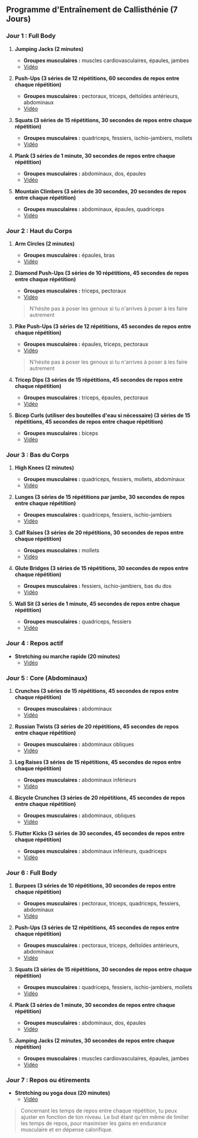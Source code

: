 ## Programme d'Entraînement de Callisthénie (7 Jours)

### Jour 1 : Full Body

1. **Jumping Jacks (2 minutes)**
   - **Groupes musculaires :** muscles cardiovasculaires, épaules, jambes
   - [Vidéo](https://www.youtube.com/watch?v=2W4ZNSwoW_4)

2. **Push-Ups (3 séries de 12 répétitions, 60 secondes de repos entre chaque répétition)**
   - **Groupes musculaires :** pectoraux, triceps, deltoïdes antérieurs, abdominaux
   - [Vidéo](https://www.youtube.com/watch?v=IODxDxX7oi4)

3. **Squats (3 séries de 15 répétitions, 30 secondes de repos entre chaque répétition)**
   - **Groupes musculaires :** quadriceps, fessiers, ischio-jambiers, mollets
   - [Vidéo](https://www.youtube.com/watch?v=aclHkVaku9U)

4. **Plank (3 séries de 1 minute, 30 secondes de repos entre chaque répétition)**
   - **Groupes musculaires :** abdominaux, dos, épaules
   - [Vidéo](https://www.youtube.com/watch?v=pSHjTRCQxIw)

5. **Mountain Climbers (3 séries de 30 secondes, 20 secondes de repos entre chaque répétition)**
   - **Groupes musculaires :** abdominaux, épaules, quadriceps
   - [Vidéo](https://www.youtube.com/watch?v=nmwgirgXLYM)

### Jour 2 : Haut du Corps

1. **Arm Circles (2 minutes)**
   - **Groupes musculaires :** épaules, bras
   - [Vidéo](https://www.youtube.com/watch?v=3STTSi_jdHk&ab_channel=NuffieldHealth)

2. **Diamond Push-Ups (3 séries de 10 répétitions, 45 secondes de repos entre chaque répétition)**
   - **Groupes musculaires :** triceps, pectoraux
   - [Vidéo](https://www.youtube.com/watch?v=J0DnG1_S92I)
   > N'hésite pas à poser les genoux si tu n'arrives à poser à les faire autrement

3. **Pike Push-Ups (3 séries de 12 répétitions, 45 secondes de repos entre chaque répétition)**
   - **Groupes musculaires :** épaules, triceps, pectoraux
   - [Vidéo](https://www.youtube.com/watch?v=dX_nSOOJIsE)
   > N'hésite pas à poser les genoux si tu n'arrives à poser à les faire autrement

4. **Tricep Dips (3 séries de 15 répétitions, 45 secondes de repos entre chaque répétition)**
   - **Groupes musculaires :** triceps, épaules, pectoraux
   - [Vidéo](https://www.youtube.com/watch?v=0326dy_-CzM)

5. **Bicep Curls (utiliser des bouteilles d'eau si nécessaire) (3 séries de 15 répétitions, 45 secondes de repos entre chaque répétition)**
   - **Groupes musculaires :** biceps
   - [Vidéo](https://www.youtube.com/watch?v=sAq_ocpRh_I)

### Jour 3 : Bas du Corps

1. **High Knees (2 minutes)**
   - **Groupes musculaires :** quadriceps, fessiers, mollets, abdominaux
   - [Vidéo](https://www.youtube.com/watch?v=ZNDHivUg7vA&ab_channel=wearecult)

2. **Lunges (3 séries de 15 répétitions par jambe, 30 secondes de repos entre chaque répétition)**
   - **Groupes musculaires :** quadriceps, fessiers, ischio-jambiers
   - [Vidéo](https://www.youtube.com/watch?v=QOVaHwm-Q6U)

3. **Calf Raises (3 séries de 20 répétitions, 30 secondes de repos entre chaque répétition)**
   - **Groupes musculaires :** mollets
   - [Vidéo](https://www.youtube.com/watch?v=-M4-G8p8fmc)

4. **Glute Bridges (3 séries de 15 répétitions, 30 secondes de repos entre chaque répétition)**
   - **Groupes musculaires :** fessiers, ischio-jambiers, bas du dos
   - [Vidéo](https://www.youtube.com/watch?v=8bbE64NuDTU)

5. **Wall Sit (3 séries de 1 minute, 45 secondes de repos entre chaque répétition)**
   - **Groupes musculaires :** quadriceps, fessiers
   - [Vidéo](https://www.youtube.com/watch?v=y-wV4Venusw)

### Jour 4 : Repos actif

- **Stretching ou marche rapide (20 minutes)**
   - [Vidéo](https://www.youtube.com/watch?v=xvrWZk6ZekQ&ab_channel=LucileWoodward)

### Jour 5 : Core (Abdominaux)

1. **Crunches (3 séries de 15 répétitions, 45 secondes de repos entre chaque répétition)**
   - **Groupes musculaires :** abdominaux
   - [Vidéo](https://www.youtube.com/watch?v=Xyd_fa5zoEU)

2. **Russian Twists (3 séries de 20 répétitions, 45 secondes de repos entre chaque répétition)**
   - **Groupes musculaires :** abdominaux obliques
   - [Vidéo](https://www.youtube.com/watch?v=wkD8rjkodUI)

3. **Leg Raises (3 séries de 15 répétitions, 45 secondes de repos entre chaque répétition)**
   - **Groupes musculaires :** abdominaux inférieurs
   - [Vidéo](https://www.youtube.com/watch?v=JB2oyawG9KI)

4. **Bicycle Crunches (3 séries de 20 répétitions, 45 secondes de repos entre chaque répétition)**
   - **Groupes musculaires :** abdominaux, obliques
   - [Vidéo](https://www.youtube.com/watch?v=9FGilxCbdz8)

5. **Flutter Kicks (3 séries de 30 secondes, 45 secondes de repos entre chaque répétition)**
   - **Groupes musculaires :** abdominaux inférieurs, quadriceps
   - [Vidéo](https://www.youtube.com/watch?v=ZB1SwBRVLCc&ab_channel=Wodstar)

### Jour 6 : Full Body

1. **Burpees (3 séries de 10 répétitions, 30 secondes de repos entre chaque répétition)**
   - **Groupes musculaires :** pectoraux, triceps, quadriceps, fessiers, abdominaux
   - [Vidéo](https://www.youtube.com/watch?v=TU8QYVW0gDU)

2. **Push-Ups (3 séries de 12 répétitions, 45 secondes de repos entre chaque répétition)**
   - **Groupes musculaires :** pectoraux, triceps, deltoïdes antérieurs, abdominaux
   - [Vidéo](https://www.youtube.com/watch?v=IODxDxX7oi4)

3. **Squats (3 séries de 15 répétitions, 30 secondes de repos entre chaque répétition)**
   - **Groupes musculaires :** quadriceps, fessiers, ischio-jambiers, mollets
   - [Vidéo](https://www.youtube.com/watch?v=aclHkVaku9U)

4. **Plank (3 séries de 1 minute, 30 secondes de repos entre chaque répétition)**
   - **Groupes musculaires :** abdominaux, dos, épaules
   - [Vidéo](https://www.youtube.com/watch?v=pSHjTRCQxIw)

5. **Jumping Jacks (2 minutes, 30 secondes de repos entre chaque répétition)**
   - **Groupes musculaires :** muscles cardiovasculaires, épaules, jambes
   - [Vidéo](https://www.youtube.com/watch?v=2W4ZNSwoW_4)

### Jour 7 : Repos ou étirements

- **Stretching ou yoga doux (20 minutes)**
   - [Vidéo](https://www.youtube.com/watch?v=xvrWZk6ZekQ&ab_channel=LucileWoodward)

> Concernant les temps de repos entre chaque répétition, tu peux ajuster en fonction de ton niveau. Le but étant qu'en même de limiter les temps de repos, pour maximiser les gains en endurance musculaire et en dépense calorifique.
